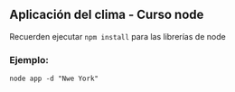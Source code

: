 ## Aplicación del clima - Curso node

Recuerden ejecutar ```npm install``` para las librerías de node

### Ejemplo:
```
node app -d "Nwe York"
```